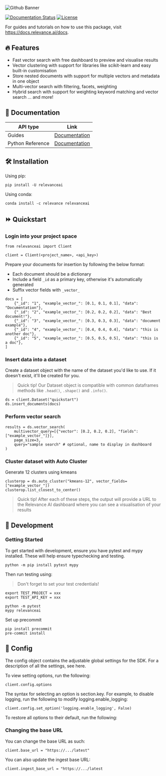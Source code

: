 ![Github Banner](assets/github_banner.png)

[![Documentation Status](https://readthedocs.org/projects/relevanceai/badge/?version=latest)](https://relevanceai.readthedocs.io/en/latest/?badge=latest)
[![License](https://img.shields.io/pypi/l/relevanceai)](https://img.shields.io/pypi/l/relevanceai)

For guides and tutorials on how to use this package, visit https://docs.relevance.ai/docs.

## 🔥 Features

- Fast vector search with free dashboard to preview and visualise results
- Vector clustering with support for libraries like scikit-learn and easy built-in customisation
- Store nested documents with support for multiple vectors and metadata in one object
- Multi-vector search with filtering, facets, weighting
- Hybrid search with support for weighting keyword matching and vector search
... and more!


## 🧠 Documentation

| API type      | Link |
| ------------- | ----------- |
| Guides | [Documentation](https://docs.relevance.ai/) |
| Python Reference | [Documentation](https://relevanceai.readthedocs.io/)        |


## 🛠️ Installation

Using pip:

```{bash}
pip install -U relevanceai
```
Using conda:

```{bash}
conda install -c relevance relevanceai
```

## ⏩ Quickstart

### Login into your project space

```{python}
from relevanceai import Client

client = Client(<project_name>, <api_key>)
```

Prepare your documents for insertion by following the below format:
- Each document should be a dictionary
- Include a field `_id` as a primary key, otherwise it's automatically generated 
- Suffix vector fields with `_vector_`

```{python}
docs = [
    {"_id": "1", "example_vector_": [0.1, 0.1, 0.1], "data": "Documentation"},
    {"_id": "2", "example_vector_": [0.2, 0.2, 0.2], "data": "Best document!"},
    {"_id": "3", "example_vector_": [0.3, 0.3, 0.3], "data": "document example"},
    {"_id": "4", "example_vector_": [0.4, 0.4, 0.4], "data": "this is another doc"},
    {"_id": "5", "example_vector_": [0.5, 0.5, 0.5], "data": "this is a doc"},
]
```

### Insert data into a dataset

Create a dataset object with the name of the dataset you'd like to use. If it doesn't exist, it'll be created for you.
> Quick tip! Our Dataset object is compatible with common dataframes methods like `.head()`, `.shape()` and `.info()`.

```{python}
ds = client.Dataset("quickstart")
ds.insert_documents(docs)
```

### Perform vector search

```{python}
results = ds.vector_search(
    multivector_query=[{"vector": [0.2, 0.2, 0.2], "fields": ["example_vector_"]}],
    page_size=3,
    query="sample search" # optional, name to display in dashboard
)
```

### Cluster dataset with Auto Cluster

Generate 12 clusters using kmeans
```{python}
clusterop = ds.auto_cluster("kmeans-12", vector_fields=["example_vector_"])
clusterop.list_closest_to_center()
```
> Quick tip! After each of these steps, the output will provide a URL to the Relevance AI dashboard where you can see a visualisation of your results

## 🚧 Development

### Getting Started
To get started with development, ensure you have pytest and mypy installed. These will help ensure typechecking and testing.

```{bash}
python -m pip install pytest mypy
```

Then run testing using:

> Don't forget to set your test credentials!

```{bash}
export TEST_PROJECT = xxx
export TEST_API_KEY = xxx

python -m pytest
mypy relevanceai
```

Set up precommit

```{bash}
pip install precommit
pre-commit install
```

## 🧰 Config

The config object contains the adjustable global settings for the SDK. For a description of all the settings, see here.

To view setting options, run the following:

```{python}
client.config.options
```

The syntax for selecting an option is section.key. For example, to disable logging, run the following to modify logging.enable_logging:

```{python}
client.config.set_option('logging.enable_logging', False)
```

To restore all options to their default, run the following:

### Changing the base URL

You can change the base URL as such:

```{python}
client.base_url = "https://.../latest"
```

You can also update the ingest base URL:

```{python}
client.ingest_base_url = "https://.../latest
```

